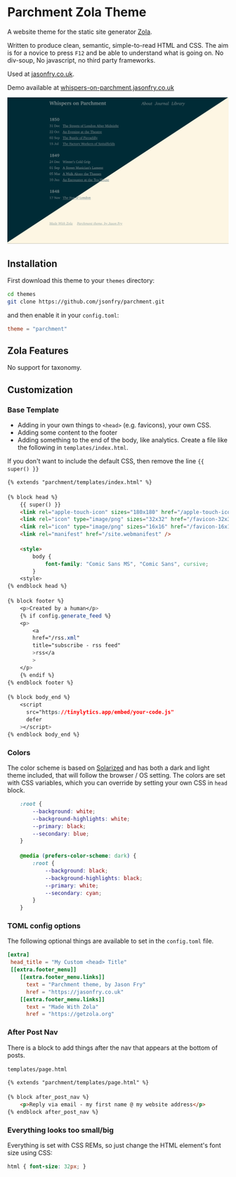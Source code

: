 # Parchment Zola Theme

A website theme for the static site generator [Zola](https://getzola.org).

Written to produce clean, semantic, simple-to-read HTML and CSS. The aim is for a novice to press `F12` and be able to understand what is going on. No div-soup, No javascript, no third party frameworks.

Used at [jasonfry.co.uk](https://jasonfry.co.uk).

Demo available at [whispers-on-parchment.jasonfry.co.uk](https://whispers-on-parchment.jasonfry.co.uk)

![Parchment screenshot](screenshot.png)

## Installation

First download this theme to your `themes` directory:

```bash
cd themes
git clone https://github.com/jsonfry/parchment.git
```
and then enable it in your `config.toml`:

```toml
theme = "parchment"
```

## Zola Features

No support for taxonomy.

## Customization

### Base Template

- Adding in your own things to `<head>` (e.g. favicons), your own CSS.
- Adding some content to the footer
- Adding something to the end of the body, like analytics. Create a file like the following in `templates/index.html`.

If you don't want to include the default CSS, then remove the line `{{ super() }}`

```html
{% extends "parchment/templates/index.html" %}

{% block head %}
    {{ super() }}
    <link rel="apple-touch-icon" sizes="180x180" href="/apple-touch-icon.png" />
    <link rel="icon" type="image/png" sizes="32x32" href="/favicon-32x32.png" />
    <link rel="icon" type="image/png" sizes="16x16" href="/favicon-16x16.png" />
    <link rel="manifest" href="/site.webmanifest" />

    <style>
        body {
            font-family: "Comic Sans MS", "Comic Sans", cursive;
        }
    <style>
{% endblock head %}

{% block footer %}
    <p>Created by a human</p>
    {% if config.generate_feed %}
    <p>
        <a
        href="/rss.xml"
        title="subscribe - rss feed"
        >rss</a
        >
    </p>
    {% endif %}
{% endblock footer %}

{% block body_end %}
    <script
      src="https://tinylytics.app/embed/your-code.js"
      defer
    ></script>
{% endblock body_end %}
```

### Colors

The color scheme is based on [Solarized](https://ethanschoonover.com/solarized/) and has both a dark and light theme included, that will follow the browser / OS setting. The colors are set with CSS variables, which you can override by setting your own CSS in `head` block.

```css
    :root {
        --background: white;
        --background-highlights: white;
        --primary: black;
        --secondary: blue;
    }

    @media (prefers-color-scheme: dark) {
        :root {
            --background: black;
            --background-highlights: black;
            --primary: white;
            --secondary: cyan;
        }
    }
```

### TOML config options

The following optional things are available to set in the `config.toml` file.

```toml
[extra]
 head_title = "My Custom <head> Title"
 [[extra.footer_menu]]
    [[extra.footer_menu.links]]
      text = "Parchment theme, by Jason Fry"
      href = "https://jasonfry.co.uk"
    [[extra.footer_menu.links]]
      text = "Made With Zola"
      href = "https://getzola.org"
```

### After Post Nav

There is a block to add things after the nav that appears at the bottom of posts.

`templates/page.html`
```html
{% extends "parchment/templates/page.html" %}

{% block after_post_nav %}
    <p>Reply via email - my first name @ my website address</p>
{% endblock after_post_nav %}
```
### Everything looks too small/big

Everything is set with CSS REMs, so just change the HTML element's font size using CSS:

```css
html { font-size: 32px; }
```